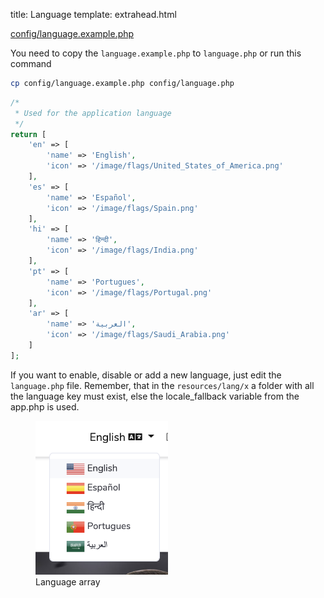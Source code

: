 title: Language
template: extrahead.html

<a href="https://github.com/Devsome/silkroad-laravel/blob/master/config/language.example.php" target="_blank">config/language.example.php</a>

You need to copy the `language.example.php` to `language.php` or run this command

```bash
cp config/language.example.php config/language.php
```

```php
/*
 * Used for the application language
 */
return [
    'en' => [
        'name' => 'English',
        'icon' => '/image/flags/United_States_of_America.png'
    ],
    'es' => [
        'name' => 'Español',
        'icon' => '/image/flags/Spain.png'
    ],
    'hi' => [
        'name' => 'हिन्दी',
        'icon' => '/image/flags/India.png'
    ],
    'pt' => [
        'name' => 'Portugues',
        'icon' => '/image/flags/Portugal.png'
    ],
    'ar' => [
        'name' => 'العربية',
        'icon' => '/image/flags/Saudi_Arabia.png'
    ]
];
```
If you want to enable, disable or add a new language, just edit the `language.php` file. Remember, that in the `resources/lang/x` a folder with all the language key must exist, else the locale_fallback variable from the app.php is used.

<figure>
  <img src="/images/project/language.png" width="50%" />
  <figcaption>Language array</figcaption>
</figure>
